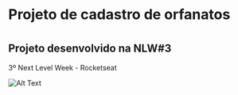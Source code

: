 <h1> Projeto de cadastro de orfanatos <h1>
<h2>Projeto desenvolvido na NLW#3</h2>

<p>3º Next Level Week - Rocketseat </p>

![Alt Text](QNDsOwQUFg.gif)